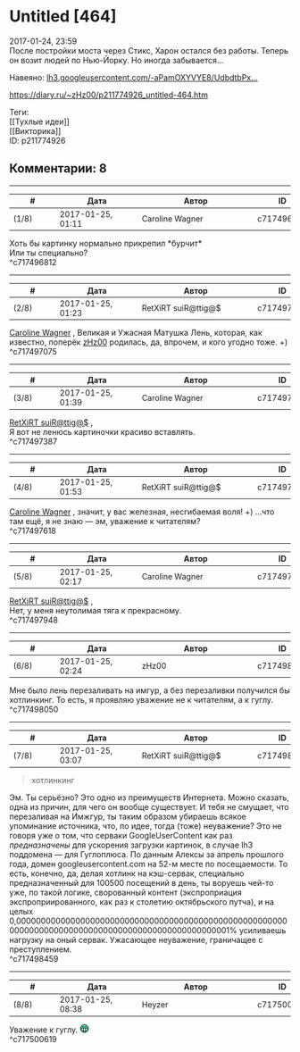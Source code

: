 Untitled [464]
==============

  
2017-01-24, 23:59  
 После постройки моста через Стикс, Харон остался без работы. Теперь он возит людей по Нью-Йорку. Но иногда забывается...   
   
 Навеяно:  [lh3.googleusercontent.com/-aPamOXYVYE8/UdbdtbPx...](pics/Taro-25252520070.jpg)    
  
<https://diary.ru/~zHz00/p211774926_untitled-464.htm>  
  
Теги:  
[[Тухлые идеи]]  
[[Викторика]]  
ID: p211774926  


Комментарии: 8
--------------

  


---



|         #         |              Дата              |                     Автор                     |           ID           |
| --- | --- | --- | --- |
| (1/8) | 2017-01-25, 01:11 | Caroline Wagner | c717496812 |

  
 Хоть бы картинку нормально прикрепил \*бурчит\*   
 Или ты специально?   
 ^c717496812

---



|         #         |              Дата              |                     Автор                     |           ID           |
| --- | --- | --- | --- |
| (2/8) | 2017-01-25, 01:23 | RetXiRT suiR@ttig@$ | c717497075 |

  
   [Caroline Wagner](http://docgoldenhand.diary.ru "\"Полет - это когда не падают\" © zHz")  , Великая и Ужасная Матушка Лень, которая, как известно, поперёк  [zHz00](https://zHz00.diary.ru "Untitled")  родилась, да, впрочем, и кого угодно тоже. +)    
 ^c717497075

---



|         #         |              Дата              |                     Автор                     |           ID           |
| --- | --- | --- | --- |
| (3/8) | 2017-01-25, 01:39 | Caroline Wagner | c717497387 |

  
  [RetXiRT suiR@ttig@$](http://Hellspawn.diary.ru "Горчичник")  ,   
 Я вот не ленюсь картиночки красиво вставлять.   
 ^c717497387

---



|         #         |              Дата              |                     Автор                     |           ID           |
| --- | --- | --- | --- |
| (4/8) | 2017-01-25, 01:53 | RetXiRT suiR@ttig@$ | c717497618 |

  
   [Caroline Wagner](http://docgoldenhand.diary.ru "\"Полет - это когда не падают\" © zHz")  , значит, у вас железная, несгибаемая воля! +) …что там ещё, я не знаю — эм, уважение к читателям?    
 ^c717497618

---



|         #         |              Дата              |                     Автор                     |           ID           |
| --- | --- | --- | --- |
| (5/8) | 2017-01-25, 02:17 | Caroline Wagner | c717497948 |

  
  [RetXiRT suiR@ttig@$](http://Hellspawn.diary.ru "Горчичник")  ,   
 Нет, у меня неутолимая тяга к прекрасному.   
 ^c717497948

---



|         #         |              Дата              |                     Автор                     |           ID           |
| --- | --- | --- | --- |
| (6/8) | 2017-01-25, 02:24 | zHz00 | c717498050 |

  
 Мне было лень перезаливать на имгур, а без перезаливки получился бы хотлинкинг. То есть, я проявляю уважение не к читателям, а к гуглу.   
 ^c717498050

---



|         #         |              Дата              |                     Автор                     |           ID           |
| --- | --- | --- | --- |
| (7/8) | 2017-01-25, 03:07 | RetXiRT suiR@ttig@$ | c717498459 |

  
  
>   хотлинкинг  

 Эм. Ты серьёзно? Это одно из преимуществ Интернета. Можно сказать, одна из причин, для чего он вообще существует. И тебя не смущает, что перезаливая на Имжгур, ты таким образом убираешь всякое упоминание источника, что, по идее, тогда (тоже) неуважение? Это не говоря уже о том, что серваки GoogleUserContent как раз  *предназначены*  для ускорения загрузки картинок, в случае lh3 поддомена — для Гуглоплюса. По данным Алексы за апрель прошлого года, домен googleusercontent.com на 52-м месте по посещаемости. То есть, конечно, да, делая хотлинк на кэш-сервак, специально предназначенный для 100500 посещений в день, ты воруешь чей-то уже, по такой логике, сворованный контент (экспроприация экспроприированного, как раз к столетию октябрьского путча), и на целых 0,0000000000000000000000000000000000000000000000000000000000000000000000000000000000000000000000000001% усиливаешь нагрузку на оный сервак. Ужасающее неуважение, граничащее с преступлением.    
 ^c717498459

---



|         #         |              Дата              |                     Автор                     |           ID           |
| --- | --- | --- | --- |
| (8/8) | 2017-01-25, 08:38 | Heyzer | c717500619 |

  
 Уважение к гуглу. ![:D](pics/1131.gif)   
 ^c717500619